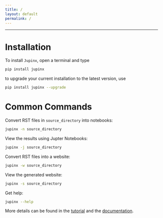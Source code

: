 ```yaml
---
title: /
layout: default
permalink: /
---
```


* * *


# Installation

To install `Jupinx`, open a terminal and type

```bash
pip install jupinx
```

to upgrade your current installation to the latest version, use

```bash
pip install jupinx --upgrade
```

# Common Commands


Convert RST files in `source_directory` into notebooks:


```bash
jupinx -n source_directory
```

View the results using Jupter Notebooks:

```bash
jupinx -j source_directory
```

Convert RST files into a website: 

```bash
jupinx -w source_directory
```

View the generated website: 

```bash
jupinx -s source_directory
```

Get help:

```bash
jupinx --help
```

More details can be found in the [tutorial](tutorial.md) and the [documentation](https://jupinx.readthedocs.io/).


